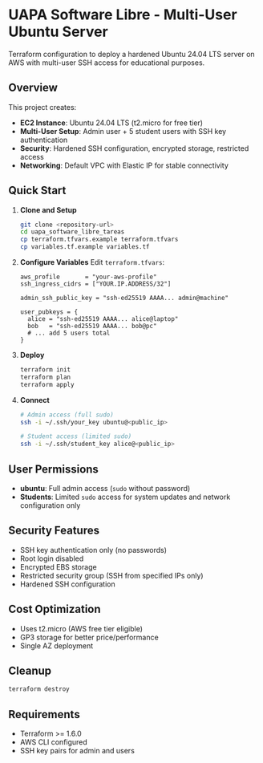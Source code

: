 # UAPA Software Libre - Multi-User Ubuntu Server

Terraform configuration to deploy a hardened Ubuntu 24.04 LTS server on AWS with multi-user SSH access for educational purposes.

## Overview

This project creates:
- **EC2 Instance**: Ubuntu 24.04 LTS (t2.micro for free tier)
- **Multi-User Setup**: Admin user + 5 student users with SSH key authentication
- **Security**: Hardened SSH configuration, encrypted storage, restricted access
- **Networking**: Default VPC with Elastic IP for stable connectivity

## Quick Start

1. **Clone and Setup**
   ```bash
   git clone <repository-url>
   cd uapa_software_libre_tareas
   cp terraform.tfvars.example terraform.tfvars
   cp variables.tf.example variables.tf
   ```

2. **Configure Variables**
   Edit `terraform.tfvars`:
   ```hcl
   aws_profile       = "your-aws-profile"
   ssh_ingress_cidrs = ["YOUR.IP.ADDRESS/32"]
   
   admin_ssh_public_key = "ssh-ed25519 AAAA... admin@machine"
   
   user_pubkeys = {
     alice = "ssh-ed25519 AAAA... alice@laptop"
     bob   = "ssh-ed25519 AAAA... bob@pc"
     # ... add 5 users total
   }
   ```

3. **Deploy**
   ```bash
   terraform init
   terraform plan
   terraform apply
   ```

4. **Connect**
   ```bash
   # Admin access (full sudo)
   ssh -i ~/.ssh/your_key ubuntu@<public_ip>
   
   # Student access (limited sudo)
   ssh -i ~/.ssh/student_key alice@<public_ip>
   ```

## User Permissions

- **ubuntu**: Full admin access (`sudo` without password)
- **Students**: Limited `sudo` access for system updates and network configuration only

## Security Features

- SSH key authentication only (no passwords)
- Root login disabled
- Encrypted EBS storage
- Restricted security group (SSH from specified IPs only)
- Hardened SSH configuration

## Cost Optimization

- Uses t2.micro (AWS free tier eligible)
- GP3 storage for better price/performance
- Single AZ deployment

## Cleanup

```bash
terraform destroy
```

## Requirements

- Terraform >= 1.6.0
- AWS CLI configured
- SSH key pairs for admin and users